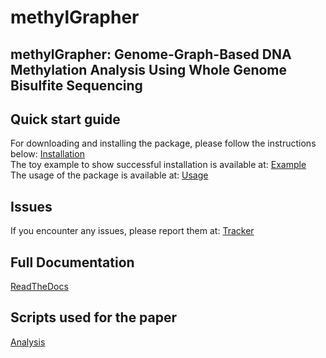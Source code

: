# methylGrapher


## methylGrapher: Genome-Graph-Based DNA Methylation Analysis Using Whole Genome Bisulfite Sequencing

## Quick start guide
For downloading and installing the package, please follow the instructions below:
[Installation](https://twlab.github.io/methylGrapher/build/html/install.html)<br>
The toy example to show successful installation is available at:
[Example](https://twlab.github.io/methylGrapher/build/html/example.html)<br>
The usage of the package is available at:
[Usage](https://twlab.github.io/methylGrapher/build/html/process.html)

## Issues
If you encounter any issues, please report them at: [Tracker](https://github.com/twlab/methylGrapher/issues)

## Full Documentation
[ReadTheDocs](https://twlab.github.io/methylGrapher/build/html/)


## Scripts used for the paper
[Analysis](https://github.com/Hendricks27/methylGrapher_paper)



